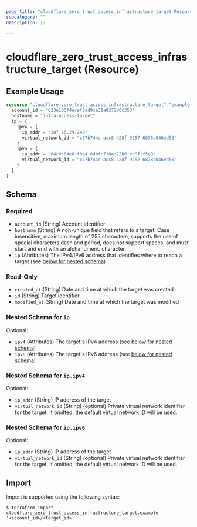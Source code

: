 ```yaml
---
page_title: "cloudflare_zero_trust_access_infrastructure_target Resource - Cloudflare"
subcategory: ""
description: |-
  
---
```


# cloudflare_zero_trust_access_infrastructure_target (Resource)



## Example Usage

```terraform
resource "cloudflare_zero_trust_access_infrastructure_target" "example_zero_trust_access_infrastructure_target" {
  account_id = "023e105f4ecef8ad9ca31a8372d0c353"
  hostname = "infra-access-target"
  ip = {
    ipv4 = {
      ip_addr = "187.26.29.249"
      virtual_network_id = "c77b744e-acc8-428f-9257-6878c046ed55"
    }
    ipv6 = {
      ip_addr = "64c0:64e8:f0b4:8dbf:7104:72b0:ec8f:f5e0"
      virtual_network_id = "c77b744e-acc8-428f-9257-6878c046ed55"
    }
  }
}
```

<!-- schema generated by tfplugindocs -->
## Schema

### Required

- `account_id` (String) Account identifier
- `hostname` (String) A non-unique field that refers to a target. Case insensitive, maximum
length of 255 characters, supports the use of special characters dash
and period, does not support spaces, and must start and end with an
alphanumeric character.
- `ip` (Attributes) The IPv4/IPv6 address that identifies where to reach a target (see [below for nested schema](#nestedatt--ip))

### Read-Only

- `created_at` (String) Date and time at which the target was created
- `id` (String) Target identifier
- `modified_at` (String) Date and time at which the target was modified

<a id="nestedatt--ip"></a>
### Nested Schema for `ip`

Optional:

- `ipv4` (Attributes) The target's IPv4 address (see [below for nested schema](#nestedatt--ip--ipv4))
- `ipv6` (Attributes) The target's IPv6 address (see [below for nested schema](#nestedatt--ip--ipv6))

<a id="nestedatt--ip--ipv4"></a>
### Nested Schema for `ip.ipv4`

Optional:

- `ip_addr` (String) IP address of the target
- `virtual_network_id` (String) (optional) Private virtual network identifier for the target. If omitted, the default virtual network ID will be used.


<a id="nestedatt--ip--ipv6"></a>
### Nested Schema for `ip.ipv6`

Optional:

- `ip_addr` (String) IP address of the target
- `virtual_network_id` (String) (optional) Private virtual network identifier for the target. If omitted, the default virtual network ID will be used.

## Import

Import is supported using the following syntax:

```shell
$ terraform import cloudflare_zero_trust_access_infrastructure_target.example '<account_id>/<target_id>'
```
